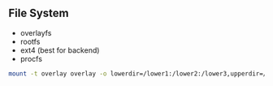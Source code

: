 File System
-

* overlayfs
* rootfs
* ext4 (best for backend)
* procfs

````sh
mount -t overlay overlay -o lowerdir=/lower1:/lower2:/lower3,upperdir=/upper,workdir=/work /merged
````
